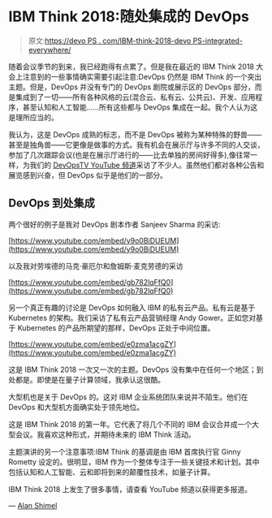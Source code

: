 # IBM Think 2018:随处集成的 DevOps

> 原文:[https://devo PS . com/IBM-think-2018-devo PS-integrated-everywhere/](https://devops.com/ibm-think-2018-devops-integrated-everywhere/)

随着会议季节的到来，我已经跑得有点累了。但是我在最近的 IBM Think 2018 大会上注意到的一些事情确实需要引起注意:DevOps 仍然是 IBM Think 的一个突出主题。但是，DevOps 并没有专门的 DevOps 剧院或展示区的 DevOps 部分，而是集成到了一切——所有各种风格的云(混合云、私有云、公共云)、开发、应用程序，甚至认知和人工智能……所有这些都与 DevOps 集成在一起。我个人认为这是理所应当的。

我认为，这是 DevOps 成熟的标志，而不是 DevOps 被称为某种特殊的野兽——甚至是独角兽——它更像是做事的方式。我有机会在展示厅与许多不同的人交谈，参加了几次跟踪会议(也是在展示厅进行的——比去单独的房间好得多),像往常一样，为我们的 [DevOpsTV YouTube 频道](https://www.youtube.com/watch?v=wCnn169MjfU&list=PLotLY1RC8HouBQ3A45s6g57KQImbkxaWt)采访了不少人。虽然他们都对各种公告和展览感到兴奋，但 DevOps 似乎是他们的一部分。

## DevOps 到处集成

两个很好的例子是我对 DevOps 剧本作者 Sanjeev Sharma 的采访:

[https://www.youtube.com/embed/y9o0BiDUEUM](https://www.youtube.com/embed/y9o0BiDUEUM)

以及我对劳埃德的马克·豪厄尔和詹姆斯·麦克劳德的采访

[https://www.youtube.com/embed/gb782lqFfQ0](https://www.youtube.com/embed/gb782lqFfQ0)

另一个真正有趣的讨论是 DevOps 如何融入 IBM 的私有云产品。私有云是基于 Kubernetes 的架构。我们采访了私有云产品营销经理 Andy Gower。正如您对基于 Kubernetes 的产品所期望的那样，DevOps 正处于中间位置。

[https://www.youtube.com/embed/e0zma1acgZY](https://www.youtube.com/embed/e0zma1acgZY)

这是 IBM Think 2018 一次又一次的主题。DevOps 没有集中在任何一个地区；到处都是。即使是在量子计算领域，我承认这很酷。

大型机也是关于 DevOps 的。这对 IBM 企业系统团队来说并不陌生。他们在 DevOps 和大型机方面确实处于领先地位。

这是 IBM Think 2018 的第一年。它代表了将几个不同的 IBM 会议合并成一个大型会议。我喜欢这种形式，并期待未来的 IBM Think 活动。

主题演讲的另一个注意事项:IBM Think 的基调是由 IBM 首席执行官 Ginny Rometty 设定的。很明显，IBM 作为一个整体专注于一些关键技术和计划。其中包括认知和人工智能、云和即将到来的颠覆性技术，如量子计算。

IBM Think 2018 上发生了很多事情，请查看 YouTube 频道以获得更多报道。

— [Alan Shimel](https://devops.com/author/ashimmy/)